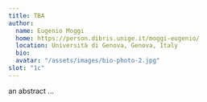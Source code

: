 ```yaml
---
title: TBA 
author: 
  name: Eugenio Moggi
  home: https://person.dibris.unige.it/moggi-eugenio/
  location: Università di Genova, Genova, Italy
  bio: 
  avatar: "/assets/images/bio-photo-2.jpg"
slot: "1c" 
---
```


an abstract ... 


